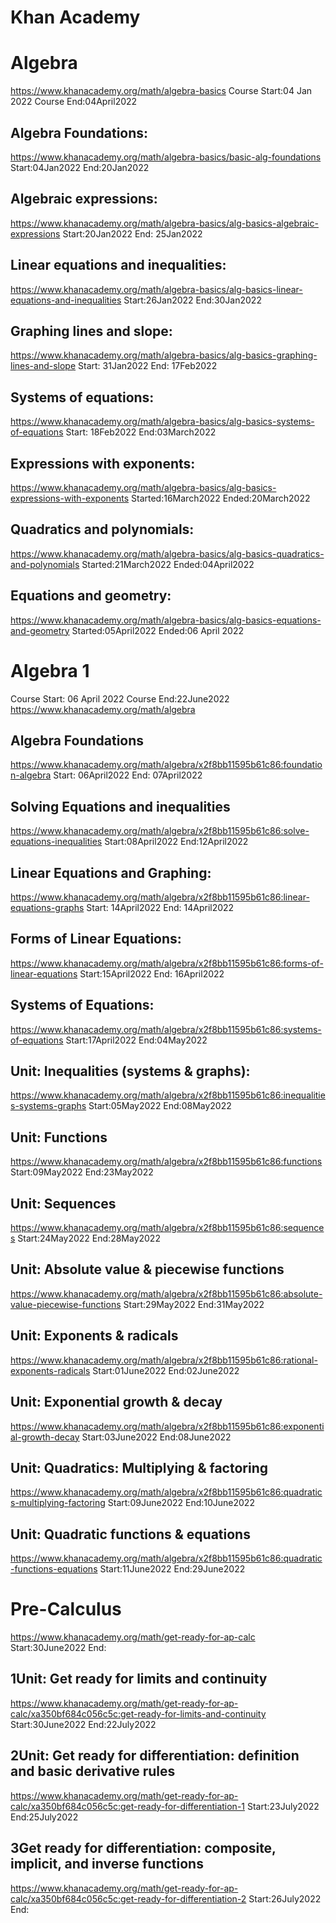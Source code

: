 # Khan Academy

# Algebra
https://www.khanacademy.org/math/algebra-basics
Course Start:04 Jan 2022
Course End:04April2022


## Algebra Foundations:
https://www.khanacademy.org/math/algebra-basics/basic-alg-foundations
Start:04Jan2022
End:20Jan2022

## Algebraic expressions:
https://www.khanacademy.org/math/algebra-basics/alg-basics-algebraic-expressions
Start:20Jan2022
End: 25Jan2022

## Linear equations and inequalities:
https://www.khanacademy.org/math/algebra-basics/alg-basics-linear-equations-and-inequalities
Start:26Jan2022
End:30Jan2022

## Graphing lines and slope:
https://www.khanacademy.org/math/algebra-basics/alg-basics-graphing-lines-and-slope
Start: 31Jan2022
End: 17Feb2022

## Systems of equations:
https://www.khanacademy.org/math/algebra-basics/alg-basics-systems-of-equations
Start: 18Feb2022
End:03March2022

## Expressions with exponents:
https://www.khanacademy.org/math/algebra-basics/alg-basics-expressions-with-exponents
Started:16March2022
Ended:20March2022

## Quadratics and polynomials:
https://www.khanacademy.org/math/algebra-basics/alg-basics-quadratics-and-polynomials
Started:21March2022
Ended:04April2022

## Equations and geometry:
https://www.khanacademy.org/math/algebra-basics/alg-basics-equations-and-geometry
Started:05April2022
Ended:06 April 2022

# Algebra 1
Course Start: 06 April 2022
Course End:22June2022
https://www.khanacademy.org/math/algebra

## Algebra Foundations
https://www.khanacademy.org/math/algebra/x2f8bb11595b61c86:foundation-algebra
Start: 06April2022
End: 07April2022

## Solving Equations and inequalities
https://www.khanacademy.org/math/algebra/x2f8bb11595b61c86:solve-equations-inequalities
Start:08April2022
End:12April2022

## Linear Equations and Graphing:
https://www.khanacademy.org/math/algebra/x2f8bb11595b61c86:linear-equations-graphs
Start: 14April2022
End: 14April2022

## Forms of Linear Equations:
https://www.khanacademy.org/math/algebra/x2f8bb11595b61c86:forms-of-linear-equations
Start:15April2022
End: 16April2022

## Systems of Equations:
https://www.khanacademy.org/math/algebra/x2f8bb11595b61c86:systems-of-equations
Start:17April2022
End:04May2022

## Unit: Inequalities (systems & graphs):
https://www.khanacademy.org/math/algebra/x2f8bb11595b61c86:inequalities-systems-graphs
Start:05May2022
End:08May2022

## Unit: Functions
https://www.khanacademy.org/math/algebra/x2f8bb11595b61c86:functions
Start:09May2022
End:23May2022

## Unit: Sequences
https://www.khanacademy.org/math/algebra/x2f8bb11595b61c86:sequences
Start:24May2022
End:28May2022

## Unit: Absolute value & piecewise functions
https://www.khanacademy.org/math/algebra/x2f8bb11595b61c86:absolute-value-piecewise-functions
Start:29May2022
End:31May2022

## Unit: Exponents & radicals
https://www.khanacademy.org/math/algebra/x2f8bb11595b61c86:rational-exponents-radicals
Start:01June2022
End:02June2022

## Unit: Exponential growth & decay
https://www.khanacademy.org/math/algebra/x2f8bb11595b61c86:exponential-growth-decay
Start:03June2022
End:08June2022

## Unit: Quadratics: Multiplying & factoring
https://www.khanacademy.org/math/algebra/x2f8bb11595b61c86:quadratics-multiplying-factoring
Start:09June2022
End:10June2022

## Unit: Quadratic functions & equations
https://www.khanacademy.org/math/algebra/x2f8bb11595b61c86:quadratic-functions-equations
Start:11June2022
End:29June2022

# Pre-Calculus
https://www.khanacademy.org/math/get-ready-for-ap-calc
Start:30June2022
End:


## 1Unit: Get ready for limits and continuity
https://www.khanacademy.org/math/get-ready-for-ap-calc/xa350bf684c056c5c:get-ready-for-limits-and-continuity
Start:30June2022
End:22July2022

## 2Unit: Get ready for differentiation: definition and basic derivative rules
https://www.khanacademy.org/math/get-ready-for-ap-calc/xa350bf684c056c5c:get-ready-for-differentiation-1
Start:23July2022
End:25July2022

## 3Get ready for differentiation: composite, implicit, and inverse functions
https://www.khanacademy.org/math/get-ready-for-ap-calc/xa350bf684c056c5c:get-ready-for-differentiation-2
Start:26July2022
End:

